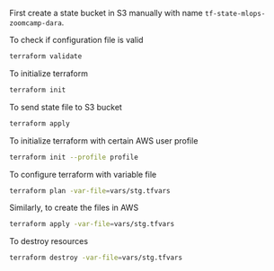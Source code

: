 First create a state bucket in S3 manually with name `tf-state-mlops-zoomcamp-dara`.

To check if configuration file is valid
```bash
terraform validate
```
To initialize terraform
```bash
terraform init
```
To send state file to S3 bucket
```bash
terraform apply
```

To initialize terraform with certain AWS user profile
```bash
terraform init --profile profile
```

To configure terraform with variable file
```bash
terraform plan -var-file=vars/stg.tfvars
```
Similarly, to create the files in AWS
```bash
terraform apply -var-file=vars/stg.tfvars
```

To destroy resources
```bash
terraform destroy -var-file=vars/stg.tfvars
```
